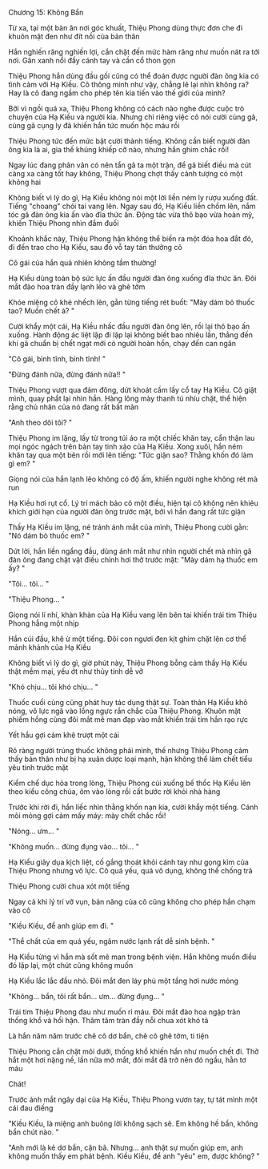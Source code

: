 




Chương 15: Không Bẩn


Từ xa, tại một bàn ăn nơi góc khuất, Thiệu Phong dùng thực đơn che đi khuôn mặt đen như đít nồi của bản thân

Hắn nghiến răng nghiến lợi, cắn chặt đến mức hàm răng như muốn nát ra tới nơi. Gân xanh nổi đẩy cánh tay và cần cổ thon gọn

Thiệu Phong hắn dùng đầu gối cũng có thể đoán được người đàn ông kia có tình cảm với Hạ Kiều. Cô thông minh như vậy, chẳng lẽ lại nhìn không ra? Hay là cô đang ngầm cho phép tên kia tiến vào thế giới của mình?

Bởi vì ngồi quá xa, Thiệu Phong không có cách nào nghe được cuộc trò chuyện của Hạ Kiều và người kia. Nhưng chỉ riêng việc cô nói cười cùng gã, cùng gã cụng ly đã khiến hắn tức muốn hộc máu rồi

Thiệu Phong tức đến mức bật cười thành tiếng. Không cần biết người đàn ông kia là ai, gia thế khủng khiếp cỡ nào, nhưng hắn ghim chắc rồi!

Ngay lúc đang phân vân có nên tẩn gã ta một trận, để gã biết điều mà cút càng xa càng tốt hay không, Thiệu Phong chợt thấy cảnh tượng có một không hai

Không biết vì lý do gì, Hạ Kiều không nói một lời liền ném ly rượu xuống đất. Tiếng "choang" chói tai vang lên. Ngay sau đó, Hạ Kiều liền chồm lên, nắm tóc gã đàn ông kia ấn vào đĩa thức ăn. Động tác vừa thô bạo vừa hoàn mỹ, khiến Thiệu Phong nhìn đắm đuối

Khoảnh khắc này, Thiệu Phong hận không thể biến ra một đóa hoa đắt đỏ, đi đến trao cho Hạ Kiều, sau đó vỗ tay tán thưởng cô

Cô gái của hắn quả nhiên không tầm thường!



Hạ Kiều dùng toàn bộ sức lực ấn đầu người đàn ông xuống đĩa thức ăn. Đôi mắt đào hoa tràn đầy lạnh lẽo và ghê tởm

Khóe miệng cô khé nhếch lên, gằn từng tiếng rét buốt: "Mày dám bỏ thuốc tao? Muốn chết à? "

Cười khẩy một cái, Hạ Kiều nhấc đầu người đàn ông lên, rồi lại thô bạo ấn xuống. Hành động ác liệt lặp đi lặp lại không biết bao nhiêu lần, thẳng đến khi gã chuẩn bị chết ngạt mới có người hoàn hồn, chạy đến can ngăn

"Cô gái, bình tĩnh, bình tĩnh! "

"Đừng đánh nữa, đừng đánh nữa!! "

Thiệu Phong vượt qua đám đông, dứt khoát cầm lấy cổ tay Hạ Kiều. Cô giật mình, quay phắt lại nhìn hắn. Hàng lông mày thanh tú nhíu chặt, thể hiện rằng chủ nhân của nó đang rất bất mãn

"Anh theo dõi tôi? "



Thiệu Phong im lặng, lấy từ trong túi áo ra một chiếc khăn tay, cẩn thận lau mọi ngóc ngách trên bàn tay tinh xảo của Hạ Kiều. Xong xuôi, hắn ném khăn tay qua một bên rồi mới lên tiếng: "Tức giận sao? Thằng khốn đó làm gì em? "

Giọng nói của hắn lạnh lẽo không có độ ấm, khiến người nghe không rét mà run

Hạ Kiều hơi rụt cổ. Lý trí mách bảo cô một điều, hiện tại cô không nên khiêu khích giới hạn của người đàn ông trước mặt, bởi vì hắn đang rất tức giận

Thấy Hạ Kiều im lặng, né tránh ánh mắt của mình, Thiệu Phong cười gằn: "Nó dám bỏ thuốc em? "

Dứt lời, hắn liền ngẩng đầu, dùng ánh mắt như nhìn người chết mà nhìn gã đàn ông đang chật vật điều chỉnh hơi thở trước mặt: "Mày dám hạ thuốc em ấy? "

"Tôi... tôi... "

"Thiệu Phong... "

Giọng nói lí nhí, khàn khàn của Hạ Kiều vang lên bên tai khiến trái tim Thiệu Phong hẫng một nhịp

Hắn cúi đầu, khẽ ừ một tiếng. Đôi con ngươi đen kịt ghim chặt lên cơ thể mảnh khảnh của Hạ Kiều

Không biết vì lý do gì, giờ phút này, Thiệu Phong bỗng cảm thấy Hạ Kiều thật mềm mại, yếu ớt như thủy tinh dễ vỡ

"Khó chịu... tôi khó chịu... "

Thuốc cuối cùng cũng phát huy tác dụng thật sự. Toàn thân Hạ Kiều khô nóng, vô lực ngã vào lồng ngực rắn chắc của Thiệu Phong. Khuôn mặt phiếm hồng cùng đôi mắt mê man đạp vào mắt khiến trái tim hắn rạo rực

Yết hầu gợi cảm khẽ trượt một cái

Rõ ràng người trúng thuốc không phải mình, thế nhưng Thiệu Phong cảm thấy bản thân như bị hạ xuân dược loại mạnh, hận không thể làm chết tiểu yêu tinh trước mặt

Kiềm chế dục hỏa trong lòng, Thiệu Phong cúi xuống bế thốc Hạ Kiều lên theo kiểu công chúa, ôm vào lòng rồi cất bước rời khỏi nhà hàng

Trước khi rời đi, hắn liếc nhìn thằng khốn nạn kia, cười khẩy một tiếng. Cánh môi mỏng gợi cảm mấy máy: mày chết chắc rồi!





"Nóng... ưm... "

"Không muốn... đừng đụng vào... tôi... "

Hạ Kiểu giãy dụa kịch liệt, cố gắng thoát khỏi cánh tay như gọng kìm của Thiệu Phong nhưng vô lực. Cô quá yếu, quá vô dụng, không thể chống trả

Thiệu Phong cười chua xót một tiếng

Ngay cả khi lý trí vỡ vụn, bản năng của cô cũng không cho phép hắn chạm vào cô

"Kiều Kiều, để anh giúp em đi. "

"Thể chất của em quá yếu, ngâm nước lạnh rất dễ sinh bệnh. "

Hạ Kiều từng vì hắn mà sốt mê man trong bệnh viện. Hắn không muốn điều đó lặp lại, một chút cũng không muốn

Hạ Kiều lắc lắc đầu nhỏ. Đôi mắt đen láy phủ một tầng hơi nước mỏng

"Không... bẩn, tôi rất bẩn... ưm... đừng đụng... "

Trái tim Thiệu Phong đau như muốn rỉ máu. Đôi mắt đào hoa ngập tràn thống khổ và hối hận. Thâm tâm tràn đầy nỗi chua xót khó tả

Là hắn năm năm trước chê cô dơ bẩn, chê cô ghê tởm, ti tiện

Thiệu Phong cắn chặt môi dưới, thống khổ khiến hắn như muốn chết đi. Thở hắt một hơi nặng nề, lần nữa mở mắt, đôi mắt đã trở nên đỏ ngầu, hằn tơ máu

Chát!

Trước ánh mắt ngây dại của Hạ Kiều, Thiệu Phong vươn tay, tự tát mình một cái đau điếng

"Kiều Kiều, là miệng anh buông lời không sạch sẽ. Em không hề bẩn, không bẩn chút nào. "

"Anh mới là kẻ dơ bẩn, cặn bã. Nhưng... anh thật sự muốn giúp em, anh không muốn thấy em phát bệnh. Kiều Kiều, để anh "yêu" em, được không? "




